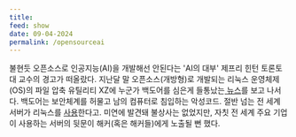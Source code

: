```yaml
---
title: 
feed: show
date: 09-04-2024
permalink: /opensourceai
---
```

불현듯 오픈소스로 인공지능(AI)을 개발해선 안된다는 'AI의 대부' 제프리 힌턴 토론토대 교수의 경고가 떠올랐다. 지난달 말 오픈소스(개방형)로 개발되는 리눅스 운영체제(OS)의 파일 압축 유틸리티 XZ에 누군가 백도어를 심은게 들통났는[ 뉴스](https://news.hada.io/topic?id=14111)를 보고 나서다. 백도어는 보안체계를 허물고 남의 컴퓨터로 침입하는 악성코드. 절반 넘는 전 세계 서버가 리눅스를 [사용](https://www.redhat.com/en/blog/red-hat-leading-enterprise-linux-server-market#:~:text=Paid%20Linux%20subscriptions%20made%20up%20more%20than%2051%25)한다고. 미연에 발견돼 불상사는 없었지만, 자칫 전 세계 주요 기업이 사용하는 서버의 뒷문이 해커(혹은 해커들)에게 노출될 뻔 했다.
